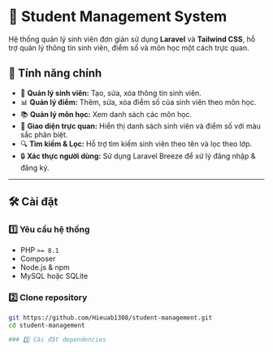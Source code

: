 # 📝 Student Management System

Hệ thống quản lý sinh viên đơn giản sử dụng **Laravel** và **Tailwind CSS**, hỗ trợ quản lý thông tin sinh viên, điểm số và môn học một cách trực quan.

## 🚀 Tính năng chính

- 👋 **Quản lý sinh viên:** Tạo, sửa, xóa thông tin sinh viên.
- 📊 **Quản lý điểm:** Thêm, sửa, xóa điểm số của sinh viên theo môn học.
- 📚 **Quản lý môn học:** Xem danh sách các môn học.
- 🎨 **Giao diện trực quan:** Hiển thị danh sách sinh viên và điểm số với màu sắc phân biệt.
- 🔍 **Tìm kiếm & Lọc:** Hỗ trợ tìm kiếm sinh viên theo tên và lọc theo lớp.
- 🔒 **Xác thực người dùng:** Sử dụng Laravel Breeze để xử lý đăng nhập & đăng ký.

---
## 🛠️ Cài đặt

### 1️⃣ Yêu cầu hệ thống

- PHP `>= 8.1`
- Composer
- Node.js & npm
- MySQL hoặc SQLite

### 2️⃣ Clone repository
```sh
git https://github.com/Hieuab1308/student-management.git
cd student-management

### 3️⃣ Cài đặt dependencies
